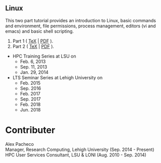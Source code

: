 ## Linux
This two part tutorial provides an introduction to Linux, basic commands and environment, 
file permissions, process management, editors (vi and emacs) and basic shell scripting.

  1. Part 1 ( [TeX](Linux-1.tex) | [PDF](Linux-1.pdf) ).
  2. Part 2 ( [TeX](Linux-2.tex) | [PDF](Linux-2.pdf) ).

  * HPC Training Series at LSU on
    + Feb. 6, 2013
    + Sep. 11, 2013
    + Jan. 29, 2014
  * LTS Seminar Series at Lehigh University on
    + Feb. 2015
    + Sep. 2016
    + Feb. 2017
    + Sep. 2017
    + Feb. 2018
    + Jun. 2018


# Contributer
Alex Pacheco  
 Manager, Research Computing, Lehigh University (Sep. 2014 - Present)  
 HPC User Services Consultant, LSU & LONI (Aug. 2010 - Sep. 2014)  

